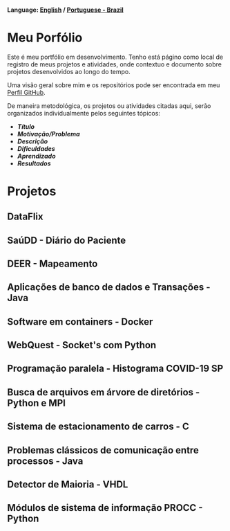 #### **Language:** [English](index_en.md) / [Portuguese - Brazil](index.md)
# Meu Porfólio # 

Este é meu portfólio em desenvolvimento. Tenho está págino como local de registro de meus projetos e atividades, onde contextuo e documento sobre projetos
desenvolvidos ao longo do tempo.

Uma visão geral sobre mim e os repositórios pode ser encontrada em meu [Perfil GitHub](https://github.com/ayrton-hora).

De maneira metodológica, os projetos ou atividades citadas aqui, serão organizados individualmente pelos seguintes tópicos: 

- ***Título***
- ***Motivação/Problema*** 
- ***Descrição*** 
- ***Dificuldades*** 
- ***Aprendizado*** 
- ***Resultados***

# Projetos

## DataFlix

## SaúDD - Diário do Paciente 

## DEER - Mapeamento

## Aplicações de banco de dados e Transações - Java

## Software em containers - Docker

## WebQuest - Socket's com Python

## Programação paralela - Histograma COVID-19 SP

## Busca de arquivos em árvore de diretórios - Python e MPI

## Sistema de estacionamento de carros - C 

## Problemas clássicos de comunicação entre processos - Java

## Detector de Maioria - VHDL

## Módulos de sistema de informação PROCC - Python